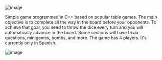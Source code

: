 
![image](https://github.com/user-attachments/assets/8ae0bc09-8943-4e96-b3bd-6df08532e54e)

Simple game programmed in C++ based on popular table games. The main objective is to complete all the way in the board before your opponents.
To achieve that goal, you need to throw the dice every turn and you will automatically advance in the board. Some sections will have trivia questions, minigames, bombs, and more.
The game has 4 players. It's currently only in Spanish.

![image](https://github.com/user-attachments/assets/b610b085-4ff5-460e-93ed-bf8da23c0ffa)
